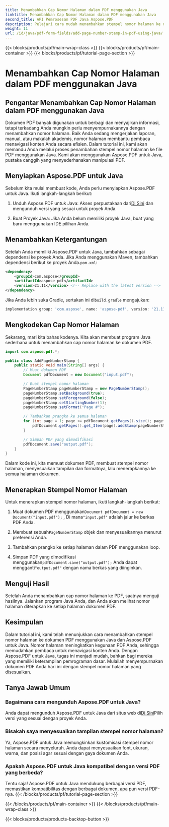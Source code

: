 ```yaml
---
title: Menambahkan Cap Nomor Halaman dalam PDF menggunakan Java
linktitle: Menambahkan Cap Nomor Halaman dalam PDF menggunakan Java
second_title: API Pemrosesan PDF Java Aspose.PDF
description: Pelajari cara mudah menambahkan stempel nomor halaman ke dokumen PDF menggunakan Java dengan Aspose.PDF untuk Java. Sempurnakan PDF Anda dengan nomor halaman yang dapat disesuaikan.
weight: 11
url: /id/java/pdf-form-fields/add-page-number-stamp-in-pdf-using-java/
---
```


{{< blocks/products/pf/main-wrap-class >}}
{{< blocks/products/pf/main-container >}}
{{< blocks/products/pf/tutorial-page-section >}}

# Menambahkan Cap Nomor Halaman dalam PDF menggunakan Java


## Pengantar Menambahkan Cap Nomor Halaman dalam PDF menggunakan Java

Dokumen PDF banyak digunakan untuk berbagi dan menyajikan informasi, tetapi terkadang Anda mungkin perlu menyempurnakannya dengan menambahkan nomor halaman. Baik Anda sedang mengerjakan laporan, manual, atau makalah akademis, nomor halaman membantu pembaca menavigasi konten Anda secara efisien. Dalam tutorial ini, kami akan memandu Anda melalui proses penambahan stempel nomor halaman ke file PDF menggunakan Java. Kami akan menggunakan Aspose.PDF untuk Java, pustaka canggih yang menyederhanakan manipulasi PDF.

## Menyiapkan Aspose.PDF untuk Java

Sebelum kita mulai membuat kode, Anda perlu menyiapkan Aspose.PDF untuk Java. Ikuti langkah-langkah berikut:

1.  Unduh Aspose.PDF untuk Java: Akses perpustakaan dari[Di Sini](https://releases.aspose.com/pdf/java/) dan mengunduh versi yang sesuai untuk proyek Anda.

2. Buat Proyek Java: Jika Anda belum memiliki proyek Java, buat yang baru menggunakan IDE pilihan Anda.

## Menambahkan Ketergantungan

 Setelah Anda memiliki Aspose.PDF untuk Java, tambahkan sebagai dependensi ke proyek Anda. Jika Anda menggunakan Maven, tambahkan dependensi berikut ke proyek Anda.`pom.xml`:

```xml
<dependency>
    <groupId>com.aspose</groupId>
    <artifactId>aspose-pdf</artifactId>
    <version>21.11</version> <!-- Replace with the latest version -->
</dependency>
```

Jika Anda lebih suka Gradle, sertakan ini di`build.gradle` mengajukan:

```gradle
implementation group: 'com.aspose', name: 'aspose-pdf', version: '21.11' // Ganti dengan versi terbaru
```

## Mengkodekan Cap Nomor Halaman

Sekarang, mari kita bahas kodenya. Kita akan membuat program Java sederhana untuk menambahkan cap nomor halaman ke dokumen PDF.

```java
import com.aspose.pdf.*;

public class AddPageNumberStamp {
    public static void main(String[] args) {
        // Muat dokumen PDF
        Document pdfDocument = new Document("input.pdf");

        // Buat stempel nomor halaman
        PageNumberStamp pageNumberStamp = new PageNumberStamp();
        pageNumberStamp.setBackground(true);
        pageNumberStamp.setForeground(false);
        pageNumberStamp.setStartingNumber(1);
        pageNumberStamp.setFormat("Page #");

        // Tambahkan prangko ke semua halaman
        for (int page = 1; page <= pdfDocument.getPages().size(); page++) {
            pdfDocument.getPages().get_Item(page).addStamp(pageNumberStamp);
        }

        // Simpan PDF yang dimodifikasi
        pdfDocument.save("output.pdf");
    }
}
```

Dalam kode ini, kita memuat dokumen PDF, membuat stempel nomor halaman, menyesuaikan tampilan dan formatnya, lalu menerapkannya ke semua halaman dokumen.

## Menerapkan Stempel Nomor Halaman

Untuk menerapkan stempel nomor halaman, ikuti langkah-langkah berikut:

1.  Muat dokumen PDF menggunakan`Document pdfDocument = new Document("input.pdf");` , Di mana`"input.pdf"` adalah jalur ke berkas PDF Anda.

2.  Membuat sebuah`PageNumberStamp` objek dan menyesuaikannya menurut preferensi Anda.

3. Tambahkan prangko ke setiap halaman dalam PDF menggunakan loop.

4.  Simpan PDF yang dimodifikasi menggunakan`pdfDocument.save("output.pdf");` Anda dapat mengganti`"output.pdf"` dengan nama berkas yang diinginkan.

## Menguji Hasil

Setelah Anda menambahkan cap nomor halaman ke PDF, saatnya menguji hasilnya. Jalankan program Java Anda, dan Anda akan melihat nomor halaman diterapkan ke setiap halaman dokumen PDF.

## Kesimpulan

Dalam tutorial ini, kami telah menunjukkan cara menambahkan stempel nomor halaman ke dokumen PDF menggunakan Java dan Aspose.PDF untuk Java. Nomor halaman meningkatkan kegunaan PDF Anda, sehingga memudahkan pembaca untuk menavigasi konten Anda. Dengan Aspose.PDF untuk Java, tugas ini menjadi mudah, bahkan bagi mereka yang memiliki keterampilan pemrograman dasar. Mulailah menyempurnakan dokumen PDF Anda hari ini dengan stempel nomor halaman yang disesuaikan.

## Tanya Jawab Umum

### Bagaimana cara mengunduh Aspose.PDF untuk Java?

 Anda dapat mengunduh Aspose.PDF untuk Java dari situs web di[Di Sini](https://releases.aspose.com/pdf/java/)Pilih versi yang sesuai dengan proyek Anda.

### Bisakah saya menyesuaikan tampilan stempel nomor halaman?

Ya, Aspose.PDF untuk Java memungkinkan kustomisasi stempel nomor halaman secara menyeluruh. Anda dapat menyesuaikan font, ukuran, warna, dan posisi agar sesuai dengan gaya dokumen Anda.

### Apakah Aspose.PDF untuk Java kompatibel dengan versi PDF yang berbeda?

Tentu saja! Aspose.PDF untuk Java mendukung berbagai versi PDF, memastikan kompatibilitas dengan berbagai dokumen, apa pun versi PDF-nya.
{{< /blocks/products/pf/tutorial-page-section >}}

{{< /blocks/products/pf/main-container >}}
{{< /blocks/products/pf/main-wrap-class >}}

{{< blocks/products/products-backtop-button >}}
